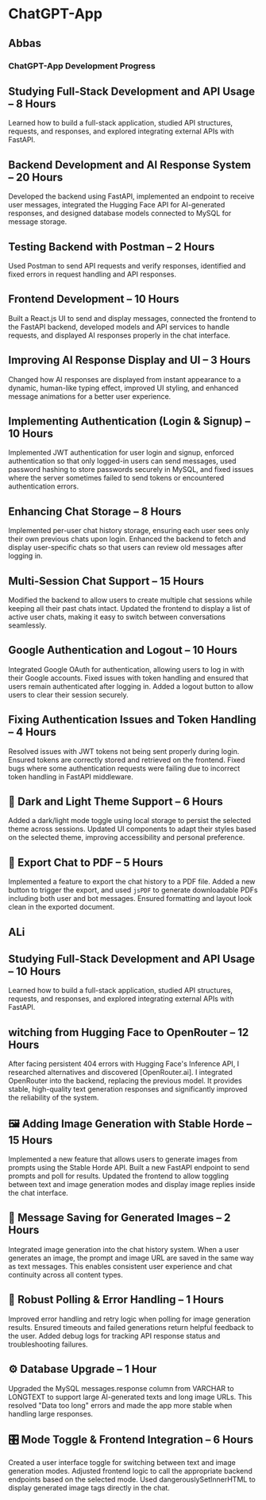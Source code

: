 # ChatGPT-App

## Abbas

### **ChatGPT-App Development Progress**

## Studying Full-Stack Development and API Usage – 8 Hours

Learned how to build a full-stack application, studied API structures, requests, and responses, and explored integrating external APIs with FastAPI.

## Backend Development and AI Response System – 20 Hours

Developed the backend using FastAPI, implemented an endpoint to receive user messages, integrated the Hugging Face API for AI-generated responses, and designed database models connected to MySQL for message storage.

## Testing Backend with Postman – 2 Hours

Used Postman to send API requests and verify responses, identified and fixed errors in request handling and API responses.

## Frontend Development – 10 Hours

Built a React.js UI to send and display messages, connected the frontend to the FastAPI backend, developed models and API services to handle requests, and displayed AI responses properly in the chat interface.

## Improving AI Response Display and UI – 3 Hours

Changed how AI responses are displayed from instant appearance to a dynamic, human-like typing effect, improved UI styling, and enhanced message animations for a better user experience.

## Implementing Authentication (Login & Signup) – 10 Hours

Implemented JWT authentication for user login and signup, enforced authentication so that only logged-in users can send messages, used password hashing to store passwords securely in MySQL, and fixed issues where the server sometimes failed to send tokens or encountered authentication errors.

## Enhancing Chat Storage – 8 Hours

Implemented per-user chat history storage, ensuring each user sees only their own previous chats upon login. Enhanced the backend to fetch and display user-specific chats so that users can review old messages after logging in.

## Multi-Session Chat Support – 15 Hours

Modified the backend to allow users to create multiple chat sessions while keeping all their past chats intact. Updated the frontend to display a list of active user chats, making it easy to switch between conversations seamlessly.

## Google Authentication and Logout – 10 Hours

Integrated Google OAuth for authentication, allowing users to log in with their Google accounts. Fixed issues with token handling and ensured that users remain authenticated after logging in. Added a logout button to allow users to clear their session securely.

## Fixing Authentication Issues and Token Handling – 4 Hours

Resolved issues with JWT tokens not being sent properly during login. Ensured tokens are correctly stored and retrieved on the frontend. Fixed bugs where some authentication requests were failing due to incorrect token handling in FastAPI middleware.

## 🌙 Dark and Light Theme Support – 6 Hours

Added a dark/light mode toggle using local storage to persist the selected theme across sessions. Updated UI components to adapt their styles based on the selected theme, improving accessibility and personal preference.

## 📄 Export Chat to PDF – 5 Hours

Implemented a feature to export the chat history to a PDF file. Added a new button to trigger the export, and used `jsPDF` to generate downloadable PDFs including both user and bot messages. Ensured formatting and layout look clean in the exported document.

## ALi

## Studying Full-Stack Development and API Usage – 10 Hours

Learned how to build a full-stack application, studied API structures, requests, and responses, and explored integrating external APIs with FastAPI.

## witching from Hugging Face to OpenRouter – 12 Hours

After facing persistent 404 errors with Hugging Face's Inference API, I researched alternatives and discovered [OpenRouter.ai]. I integrated OpenRouter into the backend, replacing the previous model. It provides stable, high-quality text generation responses and significantly improved the reliability of the system.

## 🖼️ Adding Image Generation with Stable Horde – 15 Hours

Implemented a new feature that allows users to generate images from prompts using the Stable Horde API. Built a new FastAPI endpoint to send prompts and poll for results. Updated the frontend to allow toggling between text and image generation modes and display image replies inside the chat interface.

## 💬 Message Saving for Generated Images – 2 Hours

Integrated image generation into the chat history system. When a user generates an image, the prompt and image URL are saved in the same way as text messages. This enables consistent user experience and chat continuity across all content types.

## 🧪 Robust Polling & Error Handling – 1 Hours

Improved error handling and retry logic when polling for image generation results. Ensured timeouts and failed generations return helpful feedback to the user. Added debug logs for tracking API response status and troubleshooting failures.

## ⚙️ Database Upgrade – 1 Hour

Upgraded the MySQL messages.response column from VARCHAR to LONGTEXT to support large AI-generated texts and long image URLs. This resolved "Data too long" errors and made the app more stable when handling large responses.

## 🎛️ Mode Toggle & Frontend Integration – 6 Hours

Created a user interface toggle for switching between text and image generation modes. Adjusted frontend logic to call the appropriate backend endpoints based on the selected mode. Used dangerouslySetInnerHTML to display generated image tags directly in the chat.
